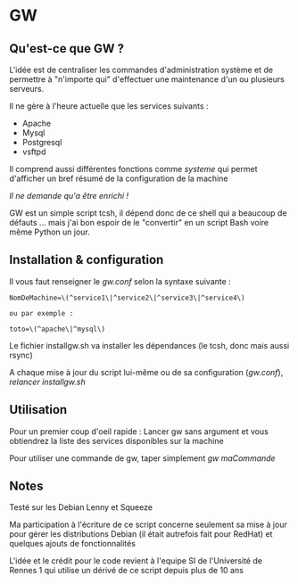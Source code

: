 # GW

## Qu'est-ce que GW ?
L'idée est de centraliser les commandes d'administration système et de permettre à "n'importe qui" d'effectuer une maintenance d'un ou plusieurs serveurs.

Il ne gère à l'heure actuelle que les services suivants :

* Apache
* Mysql
* Postgresql
* vsftpd

Il comprend aussi différentes fonctions comme _systeme_ qui permet d'afficher un bref résumé de la configuration de la machine

*Il ne demande qu'a être enrichi !*

GW est un simple script tcsh, il dépend donc de ce shell qui a beaucoup de défauts ... mais j'ai bon espoir de le "convertir" en un script Bash voire même Python un jour.

## Installation & configuration
Il vous faut renseigner le _gw.conf_ selon la syntaxe suivante :

	NomDeMachine=\(^service1\|^service2\|^service3\|^service4\)

	ou par exemple :
	
	toto=\(^apache\|^mysql\)

Le fichier installgw.sh va installer les dépendances (le tcsh, donc mais aussi rsync)

A chaque mise à jour du script lui-même ou de sa configuration (_gw.conf_), *relancer installgw.sh*

## Utilisation
Pour un premier coup d'oeil rapide : Lancer gw sans argument et vous obtiendrez la liste des services disponibles sur la machine

Pour utiliser une commande de gw, taper simplement _gw maCommande_

## Notes
Testé sur les Debian Lenny et Squeeze

Ma participation à l'écriture de ce script concerne seulement sa mise à jour pour gérer les distributions Debian (il était autrefois fait pour RedHat) et quelques ajouts de fonctionnalités

L'idée et le crédit pour le code revient à l'equipe SI de l'Université de Rennes 1 qui utilise un dérivé de ce script depuis plus de 10 ans